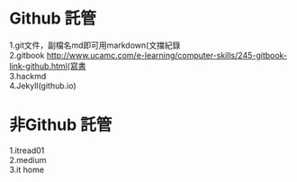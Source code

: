 # Github 託管  
1.git文件，副檔名md即可用markdown(文擋紀錄    
2.gitbook http://www.ucamc.com/e-learning/computer-skills/245-gitbook-link-github.html(寫書  
3.hackmd  
4.Jekyll(github.io)    

# 非Github 託管  
1.itread01  
2.medium  
3.it home  
